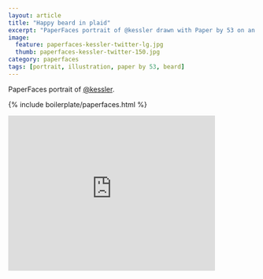 ```yaml
---
layout: article
title: "Happy beard in plaid"
excerpt: "PaperFaces portrait of @kessler drawn with Paper by 53 on an iPad."
image: 
  feature: paperfaces-kessler-twitter-lg.jpg
  thumb: paperfaces-kessler-twitter-150.jpg
category: paperfaces
tags: [portrait, illustration, paper by 53, beard]
---
```


PaperFaces portrait of [@kessler](http://twitter.com/kessler).

{% include boilerplate/paperfaces.html %}

<iframe width="420" height="315" src="http://www.youtube.com/embed/g6r-pZY3Awc" frameborder="0"> </iframe>